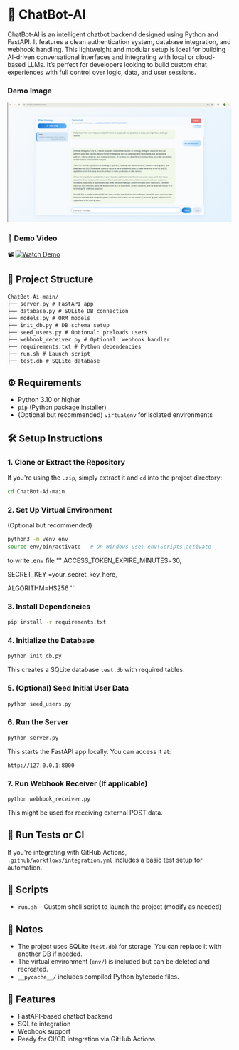 # 🤖 ChatBot-AI

ChatBot-AI is an intelligent chatbot backend designed using Python and FastAPI. It features a clean authentication system, database integration, and webhook handling. This lightweight and modular setup is ideal for building AI-driven conversational interfaces and integrating with local or cloud-based LLMs. It’s perfect for developers looking to build custom chat experiences with full control over logic, data, and user sessions.

### Demo Image

![ChatBot UI](https://github.com/PRIYANSHU2003/ChatBot-Ai/blob/3b95edb3996054e902836248f1499ae43b762dd3/Screenshot%20from%202025-06-28%2016-01-04.png)

### 🎥 Demo Video

📽️ [![Watch Demo](https://img.icons8.com/clouds/100/video.png)](https://github.com/PRIYANSHU2003/ChatBot-Ai/raw/b96c43b8ca90ab83194940e85adc2fa8d2a335ab/Screencast%20from%202025-06-28%2016-05-12.webm)


## 📁 Project Structure

```
ChatBot-Ai-main/
├── server.py # FastAPI app
├── database.py # SQLite DB connection
├── models.py # ORM models
├── init_db.py # DB schema setup
├── seed_users.py # Optional: preloads users
├── webhook_receiver.py # Optional: webhook handler
├── requirements.txt # Python dependencies
├── run.sh # Launch script
├── test.db # SQLite database
```

## ⚙️ Requirements

- Python 3.10 or higher
- `pip` (Python package installer)
- (Optional but recommended) `virtualenv` for isolated environments

## 🛠️ Setup Instructions

### 1. Clone or Extract the Repository

If you're using the `.zip`, simply extract it and `cd` into the project directory:

```bash
cd ChatBot-Ai-main
```

### 2. Set Up Virtual Environment

(Optional but recommended)

```bash
python3 -m venv env
source env/bin/activate   # On Windows use: env\Scripts\activate
```
to write .env file
'''
ACCESS_TOKEN_EXPIRE_MINUTES=30,

SECRET_KEY =your_secret_key_here,

ALGORITHM=HS256
'''

### 3. Install Dependencies

```bash
pip install -r requirements.txt
```

### 4. Initialize the Database

```bash
python init_db.py
```

This creates a SQLite database `test.db` with required tables.

### 5. (Optional) Seed Initial User Data

```bash
python seed_users.py
```

### 6. Run the Server

```bash
python server.py
```

This starts the FastAPI app locally. You can access it at:

```
http://127.0.0.1:8000
```

### 7. Run Webhook Receiver (If applicable)

```bash
python webhook_receiver.py
```

This might be used for receiving external POST data.

## 🧪 Run Tests or CI

If you're integrating with GitHub Actions, `.github/workflows/integration.yml` includes a basic test setup for automation.

## 🔧 Scripts

- `run.sh` – Custom shell script to launch the project (modify as needed)

## 📄 Notes

- The project uses SQLite (`test.db`) for storage. You can replace it with another DB if needed.
- The virtual environment (`env/`) is included but can be deleted and recreated.
- `__pycache__/` includes compiled Python bytecode files.

## 🤖 Features

- FastAPI-based chatbot backend
- SQLite integration
- Webhook support
- Ready for CI/CD integration via GitHub Actions
